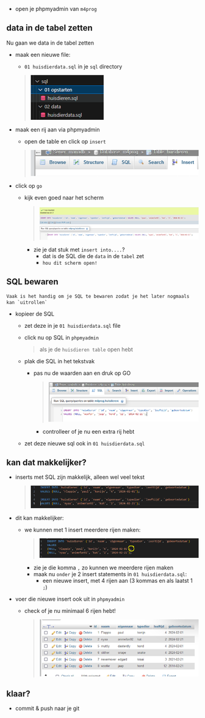 

- open je phpmyadmin van `m4prog`
## data in de tabel zetten

Nu gaan we data in de tabel zetten

- maak een nieuwe file:
    - `01 huisdierdata.sql` in je `sql` directory
    > ![](img/sqldir.PNG)
        
- maak een rij aan via phpmyadmin
    - open de table en click op `insert`
    > ![](img/insert.PNG)

- click op `go`
    - kijk even goed naar het scherm
        > ![](img/insertstatement.PNG)
        - zie je dat stuk met `insert into....`?
            - dat is de SQL die de `data` in de `tabel` zet
            - `hou dit scherm open!`

## SQL bewaren

```
Vaak is het handig om je SQL te bewaren zodat je het later nogmaals kan `uitrollen`
```

- kopieer de SQL
    - zet deze in je `01 huisdierdata.sql` file
    - click nu op SQL in `phpmyadmin` 
        > als je de `huisdieren table` open hebt
        
    - plak die SQL in het tekstvak
        - pas nu de waarden aan en druk op GO
            > ![](img/insertSQL.PNG)
            - controlleer of je nu een extra rij hebt
    - zet deze nieuwe sql ook in `01 huisdierdata.sql`

## kan dat makkelijker?


- inserts met SQL zijn makkelijk, alleen wel veel tekst 
    > ![](img/veeldata.PNG)

- dit kan makkelijker:
    - we kunnen met 1 insert meerdere rijen maken:
        > ![](img/komma.PNG)
        - zie je die komma `,` zo kunnen we meerdere rijen maken
        - maak nu `onder` je 2 insert statements in `01 huisdierdata.sql`:
            - een nieuwe insert, met 4 rijen aan (3 kommas en als laatst 1 `;`)
- voer die nieuwe insert ook uit in `phpmyadmin`
    - check of je nu minimaal 6 rijen hebt!
        > ![](img/meerdata.PNG)
    

## klaar?

- commit & push naar je git
            